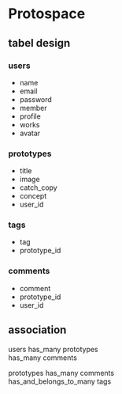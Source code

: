 # Protospace

## tabel design

### users

  - name
  - email
  - password
  - member
  - profile
  - works
  - avatar

### prototypes

  - title
  - image
  - catch_copy
  - concept
  - user_id

### tags

  - tag
  - prototype_id

### comments

  - comment
  - prototype_id
  - user_id

## association

  users      has_many prototypes  
             has_many comments

  prototypes has_many comments  
             has_and_belongs_to_many tags
